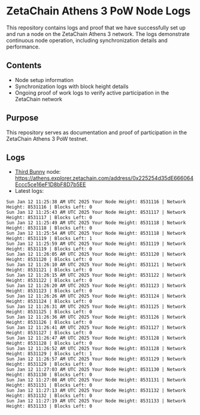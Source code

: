 # ZetaChain Athens 3 PoW Node Logs
This repository contains logs and proof that we have successfully set up and run a node on the ZetaChain Athens 3 network. The logs demonstrate continuous node operation, including synchronization details and performance.

## Contents
- Node setup information
- Synchronization logs with block height details
- Ongoing proof of work logs to verify active participation in the ZetaChain network

## Purpose
This repository serves as documentation and proof of participation in the ZetaChain Athens 3 PoW testnet.

## Logs

- [Third Bunny](https://thirdbunny.xyz/) node: https://athens.explorer.zetachain.com/address/0x225254d35dE666064Eccc5ce16eF1D8bF8D7b5EE
- Latest logs:
```
Sun Jan 12 11:25:38 AM UTC 2025 Your Node Height: 8531116 | Network Height: 8531116 | Blocks Left: 0
Sun Jan 12 11:25:43 AM UTC 2025 Your Node Height: 8531117 | Network Height: 8531117 | Blocks Left: 0
Sun Jan 12 11:25:49 AM UTC 2025 Your Node Height: 8531118 | Network Height: 8531118 | Blocks Left: 0
Sun Jan 12 11:25:54 AM UTC 2025 Your Node Height: 8531118 | Network Height: 8531119 | Blocks Left: 1
Sun Jan 12 11:25:59 AM UTC 2025 Your Node Height: 8531119 | Network Height: 8531119 | Blocks Left: 0
Sun Jan 12 11:26:05 AM UTC 2025 Your Node Height: 8531120 | Network Height: 8531120 | Blocks Left: 0
Sun Jan 12 11:26:10 AM UTC 2025 Your Node Height: 8531121 | Network Height: 8531121 | Blocks Left: 0
Sun Jan 12 11:26:15 AM UTC 2025 Your Node Height: 8531122 | Network Height: 8531122 | Blocks Left: 0
Sun Jan 12 11:26:20 AM UTC 2025 Your Node Height: 8531123 | Network Height: 8531123 | Blocks Left: 0
Sun Jan 12 11:26:26 AM UTC 2025 Your Node Height: 8531124 | Network Height: 8531124 | Blocks Left: 0
Sun Jan 12 11:26:31 AM UTC 2025 Your Node Height: 8531125 | Network Height: 8531125 | Blocks Left: 0
Sun Jan 12 11:26:36 AM UTC 2025 Your Node Height: 8531126 | Network Height: 8531126 | Blocks Left: 0
Sun Jan 12 11:26:41 AM UTC 2025 Your Node Height: 8531127 | Network Height: 8531127 | Blocks Left: 0
Sun Jan 12 11:26:47 AM UTC 2025 Your Node Height: 8531128 | Network Height: 8531128 | Blocks Left: 0
Sun Jan 12 11:26:52 AM UTC 2025 Your Node Height: 8531128 | Network Height: 8531129 | Blocks Left: 1
Sun Jan 12 11:26:57 AM UTC 2025 Your Node Height: 8531129 | Network Height: 8531129 | Blocks Left: 0
Sun Jan 12 11:27:03 AM UTC 2025 Your Node Height: 8531130 | Network Height: 8531130 | Blocks Left: 0
Sun Jan 12 11:27:08 AM UTC 2025 Your Node Height: 8531131 | Network Height: 8531131 | Blocks Left: 0
Sun Jan 12 11:27:13 AM UTC 2025 Your Node Height: 8531132 | Network Height: 8531132 | Blocks Left: 0
Sun Jan 12 11:27:19 AM UTC 2025 Your Node Height: 8531133 | Network Height: 8531133 | Blocks Left: 0
```

